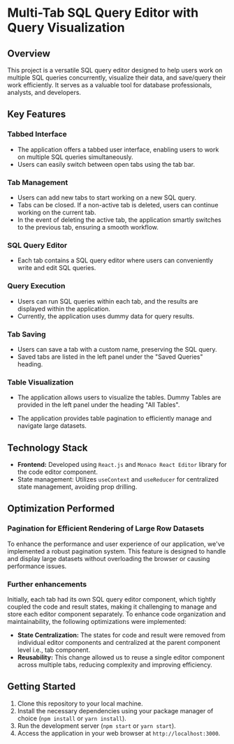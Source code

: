 # Multi-Tab SQL Query Editor with Query Visualization

## Overview

This project is a versatile SQL query editor designed to help users work on multiple SQL queries concurrently, visualize their data, and save/query their work efficiently. It serves as a valuable tool for database professionals, analysts, and developers.

## Key Features

### Tabbed Interface

- The application offers a tabbed user interface, enabling users to work on multiple SQL queries simultaneously.
- Users can easily switch between open tabs using the tab bar.

### Tab Management

- Users can add new tabs to start working on a new SQL query.
- Tabs can be closed. If a non-active tab is deleted, users can continue working on the current tab.
- In the event of deleting the active tab, the application smartly switches to the previous tab, ensuring a smooth workflow.

### SQL Query Editor

- Each tab contains a SQL query editor where users can conveniently write and edit SQL queries.

### Query Execution

- Users can run SQL queries within each tab, and the results are displayed within the application.
- Currently, the application uses dummy data for query results.

### Tab Saving

- Users can save a tab with a custom name, preserving the SQL query.
- Saved tabs are listed in the left panel under the "Saved Queries" heading.

### Table Visualization

- The application allows users to visualize the tables. Dummy Tables are provided in the left panel under the heading "All Tables".

- The application provides table pagination to efficiently manage and navigate large datasets.

## Technology Stack

- **Frontend:** Developed using `React.js` and `Monaco React Editor` library for the code editor component.
- State management: Utilizes `useContext` and `useReducer` for centralized state management, avoiding prop drilling.


## Optimization Performed

### Pagination for Efficient Rendering of Large Row Datasets

To enhance the performance and user experience of our application, we've implemented a robust pagination system. This feature is designed to handle and display large datasets without overloading the browser or causing performance issues.

### Further enhancements

Initially, each tab had its own SQL query editor component, which tightly coupled the code and result states, making it challenging to manage and store each editor component separately. To enhance code organization and maintainability, the following optimizations were implemented:

- **State Centralization:** The states for code and result were removed from individual editor components and centralized at the parent component level i.e., tab component.
- **Reusability:** This change allowed us to reuse a single editor component across multiple tabs, reducing complexity and improving efficiency.


## Getting Started

1. Clone this repository to your local machine.
2. Install the necessary dependencies using your package manager of choice (`npm install` or `yarn install`).
3. Run the development server (`npm start` or `yarn start`).
4. Access the application in your web browser at `http://localhost:3000`.

